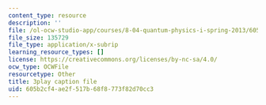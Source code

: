 ```yaml
---
content_type: resource
description: ''
file: /ol-ocw-studio-app/courses/8-04-quantum-physics-i-spring-2013/605b2cf4ae2f517b68f8773f82d70cc3_9lX2FENOe4o.srt
file_size: 135729
file_type: application/x-subrip
learning_resource_types: []
license: https://creativecommons.org/licenses/by-nc-sa/4.0/
ocw_type: OCWFile
resourcetype: Other
title: 3play caption file
uid: 605b2cf4-ae2f-517b-68f8-773f82d70cc3
---
```

